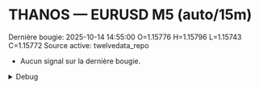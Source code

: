 # THANOS — EURUSD M5 (auto/15m)
Dernière bougie: 2025-10-14 14:55:00  O=1.15776  H=1.15796  L=1.15743  C=1.15772
Source active: twelvedata_repo

- Aucun signal sur la dernière bougie.

<details><summary>Debug</summary>

- TD_API_KEY manquant.

</details>